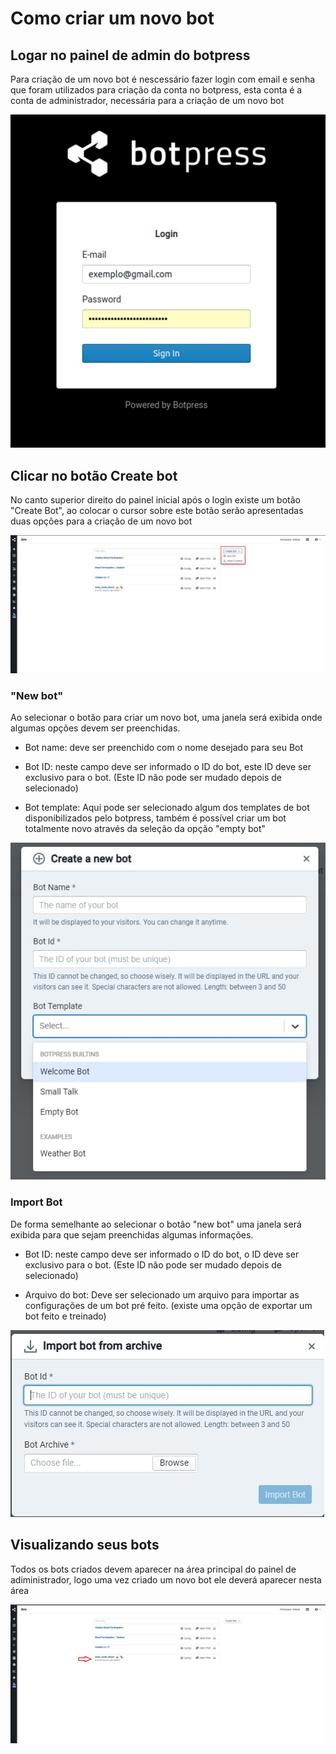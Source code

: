 # Como criar um novo bot

## Logar no painel de admin do botpress

Para criação de um novo bot é nescessário fazer login com email e senha que foram utilizados para criação da conta no botpress, esta conta é a conta de administrador, necessária para a criação de um novo bot 

![login](../images/login.png)

## Clicar no botão Create bot

No canto superior direito do painel inicial após o login existe um botão "Create Bot", ao colocar o cursor sobre este botão serão apresentadas duas opções para a criação de um novo bot

![botaoCriarBot](../images/botaoCreateNewBot.jpeg)

### "New bot"

Ao selecionar o botão para criar um novo bot, uma janela será exibida onde algumas opções devem ser preenchidas.

- Bot name: deve ser preenchido com o nome desejado para seu Bot

- Bot ID: neste campo deve ser informado o ID do bot, este ID deve ser exclusivo para o bot. (Este ID não pode ser mudado depois de selecionado)

- Bot template: Aqui pode ser selecionado algum dos templates de bot disponibilizados pelo botpress, também é possível criar um bot totalmente novo através da seleção da opção "empty bot"

![janelaCreatBot](../images/createNewBot.jpeg)

### Import Bot

De forma semelhante ao selecionar o botão "new bot" uma janela será exibida para que sejam preenchidas algumas informações.

- Bot ID: neste campo deve ser informado o ID do bot, o ID deve ser exclusivo para o bot. (Este ID não pode ser mudado depois de selecionado)

- Arquivo do bot: Deve ser selecionado um arquivo para importar as configurações de um bot pré feito. (existe uma opção de exportar um bot feito e treinado)

![createBotImport](../images/createBotImport.jpeg)

## Visualizando seus bots

Todos os bots criados devem aparecer na área principal do painel de adiministrador, logo uma vez criado um novo bot ele deverá aparecer nesta área

![adminPanel](../images/adminPage.jpeg)